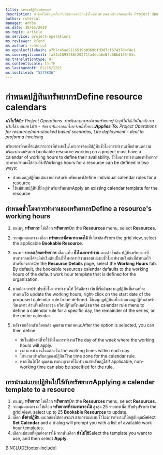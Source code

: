 ```yaml
---
title: กำหนดปฏิทินทรัพยากร
description: หัวข้อนี้ให้ข้อมูลเกี่ยวกับวิธีกำหนดปฏิทินชั่วโมงการทำงานสำหรับทรัพยากรใน Project Operations
author: ruhercul
manager: Annbe
ms.date: 10/05/2020
ms.topic: article
ms.service: project-operations
ms.reviewer: kfend
ms.author: ruhercul
ms.openlocfilehash: a7b7c45ad2116519b0369bfd3d7cf6743704f4e1
ms.sourcegitcommit: fa32b1893286f20271fa4ec4be8fc68bd135f53c
ms.translationtype: HT
ms.contentlocale: th-TH
ms.lasthandoff: 02/15/2021
ms.locfileid: "5279836"
---
```

# <a name="define-resource-calendars"></a><span data-ttu-id="b55af-103">กำหนดปฏิทินทรัพยากร</span><span class="sxs-lookup"><span data-stu-id="b55af-103">Define resource calendars</span></span>

<span data-ttu-id="b55af-104">_**นำไปใช้กับ:** Project Operations สำหรับสถานการณ์ตามทรัพยากร/วัสดุที่ไม่ได้เก็บในคลัง การปรับใช้งานแบบ Lite - จัดการกับการออกใบแจ้งหนี้ชั่วคราว_</span><span class="sxs-lookup"><span data-stu-id="b55af-104">_**Applies To:** Project Operations for resource/non-stocked based scenarios, Lite deployment - deal to proforma invoicing_</span></span>

<span data-ttu-id="b55af-105">ทรัพยากรที่จองได้แต่ละรายการที่ทำงานในโครงการต้องมีปฏิทินชั่วโมงการทำงานเพื่อกำหนดความพร้อมของตน</span><span class="sxs-lookup"><span data-stu-id="b55af-105">Each bookable resource working on a project must have a calendar of working hours to define their availability.</span></span> <span data-ttu-id="b55af-106">ชั่วโมงการทำงานของทรัพยากรสามารถกำหนดได้สองวิธี:</span><span class="sxs-lookup"><span data-stu-id="b55af-106">Workings hours for a resource can be defined in two ways:</span></span> 

   - <span data-ttu-id="b55af-107">กำหนดกฎปฏิทินแต่ละรายการสำหรับทรัพยากร</span><span class="sxs-lookup"><span data-stu-id="b55af-107">Define individual calendar rules for a resource</span></span>
   - <span data-ttu-id="b55af-108">ใช้แม่แบบปฏิทินที่มีอยู่สำหรับทรัพยากร</span><span class="sxs-lookup"><span data-stu-id="b55af-108">Apply an existing calendar template for the resource</span></span>

## <a name="define-a-resources-working-hours"></a><span data-ttu-id="b55af-109">กำหนดชั่วโมงการทำงานของทรัพยากร</span><span class="sxs-lookup"><span data-stu-id="b55af-109">Define a resource's working hours</span></span>

1. <span data-ttu-id="b55af-110">บนเมนู **ทรัพยากร** ให้เลือก **ทรัพยากร**</span><span class="sxs-lookup"><span data-stu-id="b55af-110">On the **Resources** menu, select **Resources**.</span></span>
2. <span data-ttu-id="b55af-111">จากมุมมองตาราง เลือก **ทรัพยากรที่สามารถจองได้** ที่เกี่ยวข้อง</span><span class="sxs-lookup"><span data-stu-id="b55af-111">From the grid view, select the applicable **Bookable Resource**.</span></span>
3. <span data-ttu-id="b55af-112">บนเพจ **รายละเอียดทรัพยากร** เลือกแท็บ **ชั่วโมงการทำงาน** ตามค่าเริ่มต้น ปฏิทินทรัพยากรที่สามารถจองได้จะมีค่าเริ่มต้นเป็นชั่วโมงการทำงานของแม่แบบชั่วโมงทำงานเริ่มต้นที่กำหนดไว้สำหรับองค์กร</span><span class="sxs-lookup"><span data-stu-id="b55af-112">On the **Resource Details** page, select the **Working Hours** tab. By default, the bookable resources calendar defaults to the working hours of the default work hour template that is defined for the organization.</span></span>
4. <span data-ttu-id="b55af-113">หากต้องการปรับปรุงชั่วโมงการทำงานให้ ให้คลิกขวาวันที่เริ่มต้นของกฎปฏิทินที่เสนอที่จะกำหนด</span><span class="sxs-lookup"><span data-stu-id="b55af-113">To update the working hours, right-click on the start date of the proposed calendar rule to be defined.</span></span> <span data-ttu-id="b55af-114">ใช้เมนูกฎปฏิทินเพื่อกำหนดกฎปฏิทินสำหรับวันเฉพาะ ส่วนที่เหลือของชุด หรือปฏิทินทั้งหมด</span><span class="sxs-lookup"><span data-stu-id="b55af-114">Use the calendar rule menu to define a calendar rule for a specific day, the remainder of the series, or the entire calendar.</span></span>
5. <span data-ttu-id="b55af-115">หลังจากเลือกตัวเลือกแล้ว คุณสามารถกำหนด:</span><span class="sxs-lookup"><span data-stu-id="b55af-115">After the option is selected, you can then define:</span></span>

    - <span data-ttu-id="b55af-116">วันในสัปดาห์ที่จะใช้ชั่วโมงการทำงาน</span><span class="sxs-lookup"><span data-stu-id="b55af-116">The day of the week where the working hours will apply.</span></span>
    - <span data-ttu-id="b55af-117">เวลาการทำงานในแต่ละวัน</span><span class="sxs-lookup"><span data-stu-id="b55af-117">The working times within each day.</span></span>
    - <span data-ttu-id="b55af-118">โซนเวลาสำหรับกฎของปฏิทิน</span><span class="sxs-lookup"><span data-stu-id="b55af-118">The time zone for the calendar rule.</span></span>
    - <span data-ttu-id="b55af-119">หากเป็นไปได้ คุณสามารถระบุเวลาที่ไม่ทำงานสำหรับกฎได้</span><span class="sxs-lookup"><span data-stu-id="b55af-119">If applicable, non-working time can also be specified for the rule.</span></span>

## <a name="applying-a-calendar-template-to-a-resource"></a><span data-ttu-id="b55af-120">การนำแม่แบบปฏิทินไปใช้กับทรัพยากร</span><span class="sxs-lookup"><span data-stu-id="b55af-120">Applying a calendar template to a resource</span></span>

1. <span data-ttu-id="b55af-121">บนเมนู **ทรัพยากร** ให้เลือก **ทรัพยากร**</span><span class="sxs-lookup"><span data-stu-id="b55af-121">On the **Resources** menu, select **Resources**.</span></span>
2. <span data-ttu-id="b55af-122">จากมุมมองตาราง ให้เลือก **ทรัพยากรที่สามารถจองได้** สูงสุด 25 รายการเพื่อปรับปรุง</span><span class="sxs-lookup"><span data-stu-id="b55af-122">From the grid view, select up to 25 **Bookable Resources** to update.</span></span>
3. <span data-ttu-id="b55af-123">เลือก **ตั้งค่าปฏิทิน** และกล่องโต้ตอบจะแจ้งรายการแม่แบบชั่วโมงการทำงานที่มีอยู่กับคุณ</span><span class="sxs-lookup"><span data-stu-id="b55af-123">Select **Set Calendar** and a dialog will prompt you with a list of available work hour templates.</span></span>
4. <span data-ttu-id="b55af-124">เลือกแม่แบบที่คุณต้องการใช้ จากนั้นเลือก **นำไปใช้**</span><span class="sxs-lookup"><span data-stu-id="b55af-124">Select the template you want to use, and then select **Apply**.</span></span>


[!INCLUDE[footer-include](../includes/footer-banner.md)]